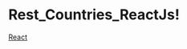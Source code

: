 # Rest_Countries_ReactJs!

[React](https://user-images.githubusercontent.com/61495341/143583511-1643e55e-9184-48c3-9d70-71da3cde9319.PNG)
